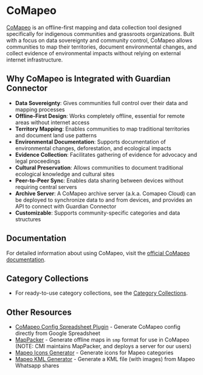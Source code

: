 # CoMapeo

[CoMapeo](https://www.comapeo.app/) is an offline-first mapping and data collection tool designed specifically for indigenous communities and grassroots organizations. Built with a focus on data sovereignty and community control, CoMapeo allows communities to map their territories, document environmental changes, and collect evidence of environmental impacts without relying on external internet infrastructure.

## Why CoMapeo is Integrated with Guardian Connector

- **Data Sovereignty**: Gives communities full control over their data and mapping processes
- **Offline-First Design**: Works completely offline, essential for remote areas without internet access
- **Territory Mapping**: Enables communities to map traditional territories and document land use patterns
- **Environmental Documentation**: Supports documentation of environmental changes, deforestation, and ecological impacts
- **Evidence Collection**: Facilitates gathering of evidence for advocacy and legal proceedings
- **Cultural Preservation**: Allows communities to document traditional ecological knowledge and cultural sites
- **Peer-to-Peer Sync**: Enables data sharing between devices without requiring central servers
- **Archive Server**: A CoMapeo archive server (a.k.a. Comapeo Cloud) can be deployed to synchronize data to and from devices, and provides an API to connect with Guardian Connector
- **Customizable**: Supports community-specific categories and data structures

## Documentation

For detailed information about using CoMapeo, visit the [official CoMapeo documentation](https://lab.digital-democracy.org/comapeo-docs/).

## Category Collections

* For ready-to-use category collections, see the [Category Collections](./templates.md).

## Other Resources

- [CoMapeo Config Spreadsheet Plugin](https://github.com/digidem/comapeo-config-spreadsheet-plugin) - Generate CoMapeo config directly from Google Spreadsheet
- [MapPacker](https://github.com/conservationmetrics/mappacker) - Generate offline maps in `smp` format for use in CoMapeo (NOTE: CMI maintains MapPacker, and deploys a server for our users)
- [Mapeo Icons Generator](https://icons.earthdefenderstoolkit.com/) - Generate icons for Mapeo categories
- [Mapeo KML Generator](https://rudokemper.github.io/mapeo-kml-generator/) - Generate a KML file (with images) from Mapeo Whatsapp shares
